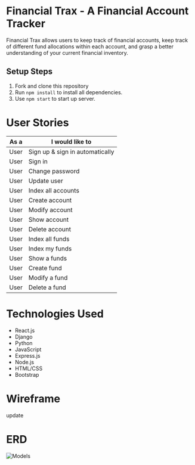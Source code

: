 # Financial Trax - A Financial Account Tracker

Financial Trax allows users to keep track of financial accounts, keep track of different fund allocations within each account, and grasp a better understanding of your current financial inventory.

## Setup Steps
  1. Fork and clone this repository
  2. Run `npm install` to install all dependencies.
  3. Use `npm start` to start up server.

# User Stories


| As a      |      I would like to            | 
|-----------|---------------------------------|
| User      | Sign up & sign in automatically |
| User      | Sign in                         |
| User      | Change password                 |
| User      | Update user                     |
| User      | Index all accounts              |
| User      | Create account                  |
| User      | Modify account                  |
| User      | Show account                    |
| User      | Delete account                  |
| User      | Index all funds                 |
| User      | Index my funds                  |
| User      | Show a funds                    |
| User      | Create fund                     |
| User      | Modify a fund                   |
| User      | Delete a fund                   |


# Technologies Used

- React.js
- Django
- Python
- JavaScript 
- Express.js
- Node.js
- HTML/CSS
- Bootstrap
  
# Wireframe

update

# ERD
![Models](https://user-images.githubusercontent.com/88337158/156482703-cb6e21ee-2890-4d3a-bcd3-533f96407315.png)
